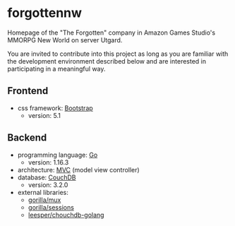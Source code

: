 # forgottennw

Homepage of the "The Forgotten" company in Amazon Games Studio's MMORPG New World on server Utgard.

You are invited to contribute into this project as long as you are familiar with the development environment described below and are interested in participating in a meaningful way. 
## Frontend
- css framework: [Bootstrap](https://getbootstrap.com/docs/5.1/getting-started/introduction/)
    - version: 5.1
## Backend
- programming language: [Go](https://go.dev/)
    - version: 1.16.3
- architecture: [MVC](https://en.wikipedia.org/wiki/Model%E2%80%93view%E2%80%93controller) (model view controller)
- database: [CouchDB](http://couchdb.apache.org/)
    - version: 3.2.0
- external libraries:
    - [gorilla/mux](https://github.com/gorilla/mux)
    - [gorilla/sessions](https://github.com/gorilla/sessions)
    - [leesper/chouchdb-golang](https://github.com/leesper/couchdb-golang)

